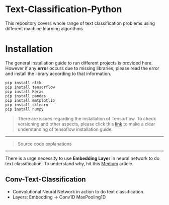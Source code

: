 # Text-Classification-Python

This repository covers whole range of text classification problems using different machine learning algorithms.

# Installation
The general installation guide to run different projects is provided here. However if any **error** occurs due to missing libraries, please read the error and install the library according to that information.

```
pip install nltk
pip install tensorflow
pip install Keras
pip install pandas
pip install matplotlib
pip install sklearn
pip install numpy
```
> There are issues regarding the installation of Tensorflow. To check versioning and other aspects, please click this [link](https://github.com/Yunus0or1/Object-Detection-Python/blob/master/README.md) to make a clear understanding of tensoflow installation guide. 

___
> Source code explanations
___

There is a urge necessity to use **Embedding Layer** in neural network to do text classification. To understand why, hit this [Medium](https://towardsdatascience.com/deep-learning-4-embedding-layers-f9a02d55ac12) article. 

## Conv-Text-Classification

 - Convolutional Neural Network in action to do text classification.
 - Layers: Embedding &#8594; Conv1D MaxPooling1D
